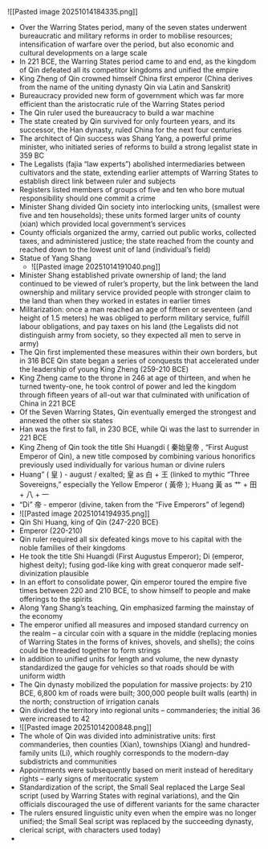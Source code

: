 ![[Pasted image 20251014184335.png]]
* Over the Warring States period, many of the seven states underwent bureaucratic and military reforms in order to mobilise resources; intensification of warfare over the period, but also economic and cultural developments on a large scale
* In 221 BCЕ, the Warring States period came to and end, as the kingdom of Qin defeated all its competitor kingdoms and unified the empire
* King Zheng of Qin crowned himself China first emperor (China derives from the name of the uniting dynasty Qin via Latin and Sanskrit)
* Bureaucracy provided new form of government which was far more efficient than the aristocratic rule of the Warring States period
* The Qin ruler used the bureaucracy to build a war machine
* The state created by Qin survived for only fourteen years, and its successor, the Han dynasty, ruled China for the next four centuries 
* The architect of Qin success was Shang Yang, a powerful prime minister, who initiated series of reforms to build a strong legalist state in 359 BC
* The Legalists (fajia “law experts”) abolished intermediaries between cultivators and the state, extending earlier attempts of Warring States to establish direct link between ruler and subjects
* Registers listed members of groups of five and ten who bore mutual responsibility should one commit a crime
* Minister Shang divided Qin society into interlocking units, (smallest were five and ten households); these units formed larger units of county (xian) which provided local government’s services
* County officials organized the army, carried out public works, collected taxes, and administered justice; the state reached from the county and reached down to the lowest unit of land (individual’s field)
* Statue of Yang Shang
	* ![[Pasted image 20251014191040.png]]
* Minister Shang established private ownership of land; the land continued to be viewed of ruler’s property, but the link between the land ownership and military service provided people with stronger claim to the land than when they worked in estates in earlier times
* Militarization: once a man reached an age of fifteen or seventeen (and height of 1.5 meters) he was obliged to perform military service, fulfill labour obligations, and pay taxes on his land (the Legalists did not distinguish army from society, so they expected all men to serve in army)
* The Qin first implemented these measures within their own borders, but in 316 BCЕ Qin state began a series of conquests that accelerated under the leadership of young King Zheng (259-210 BCЕ)
* King Zheng came to the throne in 246 at age of thirteen, and when he turned twenty-one, he took control of power and led the kingdom through fifteen years of all-out war that culminated with unification of China in 221 BCЕ 
* Of the Seven Warring States, Qin eventually emerged the strongest and annexed the other six states
* Han was the first to fall, in 230 BCЕ, while Qi was the last to surrender in 221 BCЕ
* King Zheng of Qin took the title Shi Huangdi ( 秦始皇帝 , “First August Emperor of Qin), a new title composed by combining various honorifics previously used individually for various human or divine rulers
* Huang” ( 皇 ) - august / exalted; 皇 as 白 + 王 (linked to mythic “Three Sovereigns,” especially the Yellow Emperor ( 黃帝 ); Huang 黃 as 艹 + 田 + 八 + 一 
* “Di” 帝 - emperor (divine, taken from the “Five Emperors” of legend)
* ![[Pasted image 20251014194935.png]]
* Qin Shi Huang, king of Qin (247-220 BCЕ)  
* Emperor (220-210)
* Qin ruler required all six defeated kings move to his capital with the noble families of their kingdoms 
* He took the title Shi Huangdi (First Augustus Emperor); Di (emperor, highest deity); fusing god-like king with great conqueror made self-divinization plausible 
* In an effort to consolidate power, Qin emperor toured the empire five times between 220 and 210 BCЕ, to show himself to people and make offerings to the spirits 
* Along Yang Shang’s teaching, Qin emphasized farming the mainstay of the economy
* The emperor unified all measures and imposed standard currency on the realm – a circular coin with a square in the middle (replacing monies of Warring States in the forms of knives, shovels, and shells); the coins could be threaded together to form strings
* In addition to unified units for length and volume, the new dynasty standardized the gauge for vehicles so that roads should be with uniform width 
* The Qin dynasty mobilized the population for massive projects: by 210 BCE, 6,800 km of roads were built; 300,000 people built walls (earth) in the north; construction of irrigation canals 
* Qin divided the territory into regional units – commanderies; the initial 36 were increased to 42
* ![[Pasted image 20251014200848.png]]
* The whole of Qin was divided into administrative units: first commanderies, then counties (Xian), townships (Xiang) and hundred-family units (Li), which roughly corresponds to the modern-day subdistricts and communities
* Appointments were subsequently based on merit instead of hereditary rights – early signs of meritocratic system
* Standardization of the script, the Small Seal replaced the Large Seal script (used by Warring States with reginal variations), and the Qin officials discouraged the use of different variants for the same character
* The rulers ensured linguistic unity even when the empire was no longer unified; the Small Seal script was replaced by the succeeding dynasty, clerical script, with characters used today)
* 
